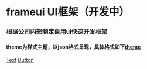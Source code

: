 # frameui UI框架（开发中）
### 根据公司内部制定自用ui快速开发框架
#### theme为样式主题，以json格式呈现，具体格式如下[theme](https://github.com/AppUU/frameui/blob/master/theme.json)

[Text](https://github.com/AppUU/frameui/blob/master/frameui/components/Text.js)
[Button](https://github.com/AppUU/frameui/blob/master/frameui/components/Button.js)
